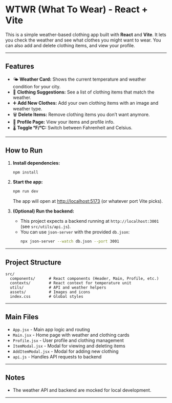 # WTWR (What To Wear) - React + Vite

This is a simple weather-based clothing app built with **React** and **Vite**. It lets you check the weather and see what clothes you might want to wear. You can also add and delete clothing items, and view your profile.

---

## Features

- 🌤️ **Weather Card:** Shows the current temperature and weather condition for your city.
- 🧢 **Clothing Suggestions:** See a list of clothing items that match the weather.
- ➕ **Add New Clothes:** Add your own clothing items with an image and weather type.
- 🗑️ **Delete Items:** Remove clothing items you don’t want anymore.
- 👤 **Profile Page:** View your items and profile info.
- 🌡️ **Toggle °F/°C:** Switch between Fahrenheit and Celsius.

---

## How to Run

1. **Install dependencies:**

   ```bash
   npm install
   ```

2. **Start the app:**

   ```bash
   npm run dev
   ```

   The app will open at [http://localhost:5173](http://localhost:5173) (or whatever port Vite picks).

3. **(Optional) Run the backend:**
   - This project expects a backend running at `http://localhost:3001` (see `src/utils/api.js`).
   - You can use `json-server` with the provided `db.json`:
     ```bash
     npx json-server --watch db.json --port 3001
     ```

---

## Project Structure

```
src/
  components/      # React components (Header, Main, Profile, etc.)
  contexts/        # React context for temperature unit
  utils/           # API and weather helpers
  assets/          # Images and icons
  index.css        # Global styles
```

---

## Main Files

- `App.jsx` - Main app logic and routing
- `Main.jsx` - Home page with weather and clothing cards
- `Profile.jsx` - User profile and clothing management
- `ItemModal.jsx` - Modal for viewing and deleting items
- `AddItemModal.jsx` - Modal for adding new clothing
- `api.js` - Handles API requests to backend

---

## Notes

- The weather API and backend are mocked for local development.

---
